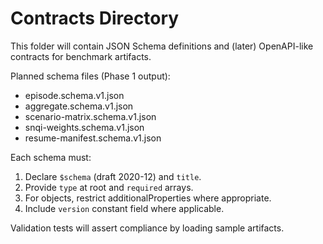 # Contracts Directory

This folder will contain JSON Schema definitions and (later) OpenAPI-like contracts for benchmark artifacts.

Planned schema files (Phase 1 output):
- episode.schema.v1.json
- aggregate.schema.v1.json
- scenario-matrix.schema.v1.json
- snqi-weights.schema.v1.json
- resume-manifest.schema.v1.json

Each schema must:
1. Declare `$schema` (draft 2020-12) and `title`.
2. Provide `type` at root and `required` arrays.
3. For objects, restrict additionalProperties where appropriate.
4. Include `version` constant field where applicable.

Validation tests will assert compliance by loading sample artifacts.
